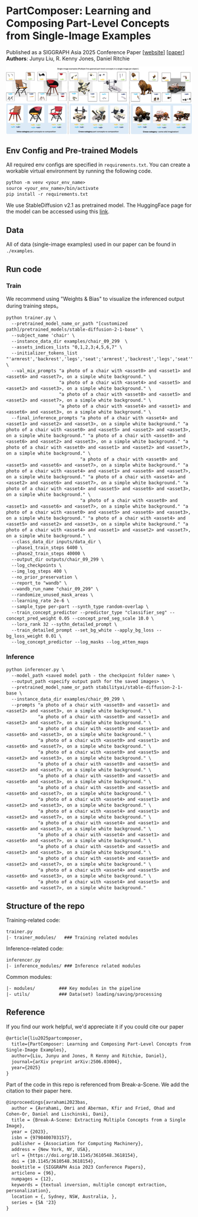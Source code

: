 # PartComposer: Learning and Composing Part-Level Concepts from Single-Image Examples
Published as a SIGGRAPH Asia 2025 Conference Paper [[website](https://junyu-liu-nate.github.io/partcomposer.github.io/)] [[paper](https://arxiv.org/pdf/2506.03004)]
**Authors**: Junyu Liu, R. Kenny Jones, Daniel Ritchie

![teaser image](readme_imgs/teaser.jpg)

## Env Config and Pre-trained Models

All required env configs are specified in ```requirements.txt```. You can create a workable virtual environment by running the following code.
```
python -m venv <your_env_name>
source <your_env_name>/bin/activate
pip install -r requirements.txt
```

We use StableDiffusion v2.1 as pretrained model. The HuggingFace page for the model can be accessed using this [link](https://huggingface.co/stabilityai/stable-diffusion-2-1-base).

## Data

All of data (single-image examples) used in our paper can be found in ```./examples```.

## Run code

### Train
We recommend using "Weights & Bias" to visualize the inferenced output during training steps。
```
python trainer.py \
  --pretrained_model_name_or_path "[customized path]/pretrained_models/stable-diffusion-2-1-base" \
  --subject_name 'chair' \
  --instance_data_dir examples/chair_09_299  \
  --assets_indices_lists "0,1,2,3;4,5,6,7" \
  --initializer_tokens_list "'armrest','backrest','legs','seat';'armrest','backrest','legs','seat'" \
  --val_mix_prompts "a photo of a chair with <asset0> and <asset1> and <asset6> and <asset7>, on a simple white background." \
                    "a photo of a chair with <asset4> and <asset5> and <asset2> and <asset3>, on a simple white background." \
                    "a photo of a chair with <asset0> and <asset5> and <asset2> and <asset7>, on a simple white background." \
                    "a photo of a chair with <asset4> and <asset1> and <asset6> and <asset3>, on a simple white background." \
  --final_inference_prompts "a photo of a chair with <asset4> and <asset1> and <asset2> and <asset3>, on a simple white background." "a photo of a chair with <asset0> and <asset5> and <asset2> and <asset3>, on a simple white background." "a photo of a chair with <asset0> and <asset6> and <asset2> and <asset3>, on a simple white background." "a photo of a chair with <asset0> and <asset1> and <asset2> and <asset7>, on a simple white background." \
                            "a photo of a chair with <asset0> and <asset5> and <asset6> and <asset7>, on a simple white background." "a photo of a chair with <asset4> and <asset1> and <asset6> and <asset7>, on a simple white background." "a photo of a chair with <asset4> and <asset2> and <asset6> and <asset7>, on a simple white background." "a photo of a chair with <asset4> and <asset5> and <asset6> and <asset3>, on a simple white background." \
                            "a photo of a chair with <asset0> and <asset1> and <asset6> and <asset7>, on a simple white background." "a photo of a chair with <asset0> and <asset5> and <asset6> and <asset3>, on a simple white background." "a photo of a chair with <asset4> and <asset5> and <asset2> and <asset3>, on a simple white background." "a photo of a chair with <asset4> and <asset1> and <asset2> and <asset7>, on a simple white background." \
  --class_data_dir inputs/data_dir \
  --phase1_train_steps 6400 \
  --phase2_train_steps 40000 \
  --output_dir outputs/chair_09_299 \
  --log_checkpoints \
  --img_log_steps 400 \
  --no_prior_preservation \
  --report_to "wandb" \
  --wandb_run_name "chair_09_299" \
  --randomize_unused_mask_areas \
  --learning_rate 2e-6 \
  --sample_type per-part --synth_type random-overlap \
  --train_concept_predictor --predictor_type "classifier_seg" --concept_pred_weight 0.05 --concept_pred_seg_scale 10.0 \
  --lora_rank 32 --sythn_detailed_prompt \
  --train_detailed_prompt --set_bg_white --apply_bg_loss --bg_loss_weight 0.01 \
  --log_concept_predictor --log_masks --log_atten_maps
```

### Inference

```
python inferencer.py \
  --model_path <saved model path - the checkpoint folder name> \
  --output_path <specify output path for the saved images> \
  --pretrained_model_name_or_path stabilityai/stable-diffusion-2-1-base \
  --instance_data_dir examples/chair_09_299 \
  --prompts "a photo of a chair with <asset0> and <asset1> and <asset2> and <asset3>, on a simple white background." \
            "a photo of a chair with <asset0> and <asset1> and <asset2> and <asset7>, on a simple white background." \
            "a photo of a chair with <asset0> and <asset1> and <asset6> and <asset3>, on a simple white background." \
            "a photo of a chair with <asset0> and <asset1> and <asset6> and <asset7>, on a simple white background." \
            "a photo of a chair with <asset0> and <asset5> and <asset2> and <asset3>, on a simple white background." \
            "a photo of a chair with <asset0> and <asset5> and <asset2> and <asset7>, on a simple white background." \
            "a photo of a chair with <asset0> and <asset5> and <asset6> and <asset3>, on a simple white background." \
            "a photo of a chair with <asset0> and <asset5> and <asset6> and <asset7>, on a simple white background." \
            "a photo of a chair with <asset4> and <asset1> and <asset2> and <asset3>, on a simple white background." \
            "a photo of a chair with <asset4> and <asset1> and <asset2> and <asset7>, on a simple white background." \
            "a photo of a chair with <asset4> and <asset1> and <asset6> and <asset3>, on a simple white background." \
            "a photo of a chair with <asset4> and <asset1> and <asset6> and <asset7>, on a simple white background." \
            "a photo of a chair with <asset4> and <asset5> and <asset2> and <asset3>, on a simple white background." \
            "a photo of a chair with <asset4> and <asset5> and <asset2> and <asset7>, on a simple white background." \
            "a photo of a chair with <asset4> and <asset5> and <asset6> and <asset3>, on a simple white background." \
            "a photo of a chair with <asset4> and <asset5> and <asset6> and <asset7>, on a simple white background."
```

## Structure of the repo
Training-related code:
```
trainer.py
|- trainer_modules/   ### Training related modules
```
Inference-related code:
```
inferencer.py
|- inference_modules/ ### Inference related modules
```
Common modules:

```
|- modules/         ### Key modules in the pipeline
|- utils/           ### Data(set) loading/saving/processing
```

## Reference

If you find our work helpful, we'd appreciate it if you could cite our paper
```
@article{liu2025partcomposer,
  title={PartComposer: Learning and Composing Part-Level Concepts from Single-Image Examples},
  author={Liu, Junyu and Jones, R Kenny and Ritchie, Daniel},
  journal={arXiv preprint arXiv:2506.03004},
  year={2025}
}
```

Part of the code in this repo is referenced from Break-a-Scene. We add the citation to their paper here.
```
@inproceedings{avrahami2023bas,
  author = {Avrahami, Omri and Aberman, Kfir and Fried, Ohad and Cohen-Or, Daniel and Lischinski, Dani},
  title = {Break-A-Scene: Extracting Multiple Concepts from a Single Image},
  year = {2023},
  isbn = {9798400703157},
  publisher = {Association for Computing Machinery},
  address = {New York, NY, USA},
  url = {https://doi.org/10.1145/3610548.3618154},
  doi = {10.1145/3610548.3618154},        
  booktitle = {SIGGRAPH Asia 2023 Conference Papers},
  articleno = {96},
  numpages = {12},
  keywords = {textual inversion, multiple concept extraction, personalization},
  location = {, Sydney, NSW, Australia, },
  series = {SA '23}
}
```